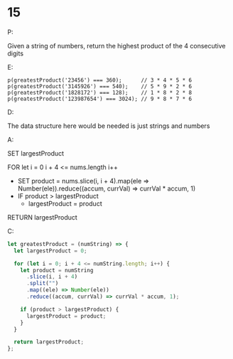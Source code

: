 # 15

P:

Given a string of numbers, return the highest product of the 4 consecutive digits

E:

```
p(greatestProduct('23456') === 360);      // 3 * 4 * 5 * 6
p(greatestProduct('3145926') === 540);    // 5 * 9 * 2 * 6
p(greatestProduct('1828172') === 128);    // 1 * 8 * 2 * 8
p(greatestProduct('123987654') === 3024); // 9 * 8 * 7 * 6
```

D:

The data structure here would be needed is just strings and numbers

A:

SET largestProduct

FOR let i = 0 i + 4 <= nums.length i++

- SET product = nums.slice(i, i + 4).map(ele => Number(ele)).reduce((accum, currVal) => currVal \* accum, 1)
- IF product > largestProduct
  - largestProduct = product

RETURN largestProduct

C:

```javascript
let greatestProduct = (numString) => {
  let largestProduct = 0;

  for (let i = 0; i + 4 <= numString.length; i++) {
    let product = numString
      .slice(i, i + 4)
      .split("")
      .map((ele) => Number(ele))
      .reduce((accum, currVal) => currVal * accum, 1);

    if (product > largestProduct) {
      largestProduct = product;
    }
  }

  return largestProduct;
};
```
